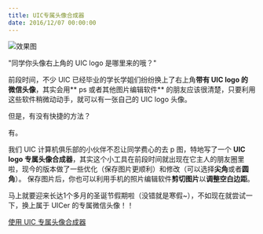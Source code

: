 ```yaml
---
title: UIC专属头像合成器
date: 2016/12/07 00:00:00
---
```


![效果图](https://ooo.0o0.ooo/2017/06/17/5944fad977a4e.jpg)

"同学你头像右上角的 UIC logo 是哪里来的哦？"

前段时间，不少 UIC 已经毕业的学长学姐们纷纷换上了右上角**带有 UIC logo 的 微信头像**，其实会用** ps 或者其他图片编辑软件** 的朋友应该很清楚，只要利用这些软件稍微动动手，就可以有一张自己的 UIC logo 头像。

但是，有没有快捷的方法？

有。

我们 UIC 计算机俱乐部的小伙伴不忍让同学费心的去 p 图，特地写了一个 **UIC logo 专属头像合成器**，其实这个小工具在前段时间就出现在它主人的朋友圈里啦，现今的版本做了一些优化（保存图片更顺利）和修改（可以选择**尖角**或者**圆角**）。
保存图片后，你也可以利用手机的照片编辑软件**剪切图片**以**调整空白边距**。

马上就要迎来长达1个多月的圣诞节假期啦（没错就是寒假~），不如现在就尝试一下，换上属于 UICer 的专属微信头像！！

[使用 UIC 专属头像合成器](https://tools.uichcc.com/uic_headphoto_synthesizer/)